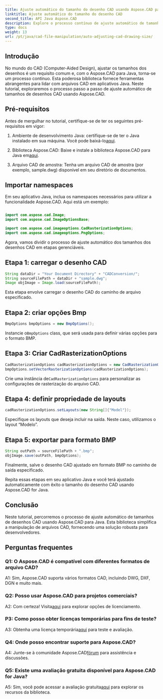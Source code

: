 ```yaml
---
title: Ajuste automático do tamanho do desenho CAD usando Aspose.CAD para Java
linktitle: Ajuste automático do tamanho do desenho CAD
second_title: API Java Aspose.CAD
description: Explore o processo contínuo de ajuste automático de tamanhos de desenhos CAD em Java usando Aspose.CAD. Siga nosso guia passo a passo para manipulação eficiente de arquivos CAD.
type: docs
weight: 13
url: /pt/java/cad-file-manipulation/auto-adjusting-cad-drawing-size/
---
```

## Introdução

No mundo do CAD (Computer-Aided Design), ajustar os tamanhos dos desenhos é um requisito comum e, com o Aspose.CAD para Java, torna-se um processo contínuo. Esta poderosa biblioteca fornece ferramentas abrangentes para lidar com arquivos CAD em aplicativos Java. Neste tutorial, exploraremos o processo passo a passo de ajuste automático de tamanhos de desenhos CAD usando Aspose.CAD.

## Pré-requisitos

Antes de mergulhar no tutorial, certifique-se de ter os seguintes pré-requisitos em vigor:

1.  Ambiente de desenvolvimento Java: certifique-se de ter o Java instalado em sua máquina. Você pode baixá-lo[aqui](https://www.java.com/en/download/).

2.  Biblioteca Aspose.CAD: Baixe e instale a biblioteca Aspose.CAD para Java em[aqui](https://releases.aspose.com/cad/java/).

3. Arquivo CAD de amostra: Tenha um arquivo CAD de amostra (por exemplo, sample.dwg) disponível em seu diretório de documentos.

## Importar namespaces

Em seu aplicativo Java, inclua os namespaces necessários para utilizar a funcionalidade Aspose.CAD. Aqui está um exemplo:

```java

import com.aspose.cad.Image;
import com.aspose.cad.ImageOptionsBase;

import com.aspose.cad.imageoptions.CadRasterizationOptions;
import com.aspose.cad.imageoptions.PngOptions;
```

Agora, vamos dividir o processo de ajuste automático dos tamanhos dos desenhos CAD em etapas gerenciáveis.

## Etapa 1: carregar o desenho CAD

```java
String dataDir = "Your Document Directory" + "CADConversion/";
String sourceFilePath = dataDir + "sample.dwg";
Image objImage = Image.load(sourceFilePath);
```

Esta etapa envolve carregar o desenho CAD do caminho de arquivo especificado.

## Etapa 2: criar opções Bmp

```java
BmpOptions bmpOptions = new BmpOptions();
```

 Instancie o`BmpOptions` class, que será usada para definir várias opções para o formato BMP.

## Etapa 3: Criar CadRasterizationOptions

```java
CadRasterizationOptions cadRasterizationOptions = new CadRasterizationOptions();
bmpOptions.setVectorRasterizationOptions(cadRasterizationOptions);
```

 Crie uma instância de`CadRasterizationOptions` para personalizar as configurações de rasterização do arquivo CAD.

## Etapa 4: definir propriedade de layouts

```java
cadRasterizationOptions.setLayouts(new String[]{"Model"});
```

Especifique os layouts que deseja incluir na saída. Neste caso, utilizamos o layout “Modelo”.

## Etapa 5: exportar para formato BMP

```java
String outPath = sourceFilePath + ".bmp";
objImage.save(outPath, bmpOptions);
```

Finalmente, salve o desenho CAD ajustado em formato BMP no caminho de saída especificado.

Repita essas etapas em seu aplicativo Java e você terá ajustado automaticamente com êxito o tamanho do desenho CAD usando Aspose.CAD for Java.

## Conclusão

Neste tutorial, percorremos o processo de ajuste automático de tamanhos de desenhos CAD usando Aspose.CAD para Java. Esta biblioteca simplifica a manipulação de arquivos CAD, fornecendo uma solução robusta para desenvolvedores.

## Perguntas frequentes

### Q1: O Aspose.CAD é compatível com diferentes formatos de arquivo CAD?

A1: Sim, Aspose.CAD suporta vários formatos CAD, incluindo DWG, DXF, DGN e muito mais.

### Q2: Posso usar Aspose.CAD para projetos comerciais?

 A2: Com certeza! Visita[aqui](https://purchase.aspose.com/buy) para explorar opções de licenciamento.

### P3: Como posso obter licenças temporárias para fins de teste?

 A3: Obtenha uma licença temporária[aqui](https://purchase.aspose.com/temporary-license/) para teste e avaliação.

### Q4: Onde posso encontrar suporte para Aspose.CAD?

 A4: Junte-se à comunidade Aspose.CAD[fórum](https://forum.aspose.com/c/cad/19) para assistência e discussões.

### Q5: Existe uma avaliação gratuita disponível para Aspose.CAD for Java?

 A5: Sim, você pode acessar a avaliação gratuita[aqui](https://releases.aspose.com/) para explorar os recursos da biblioteca.